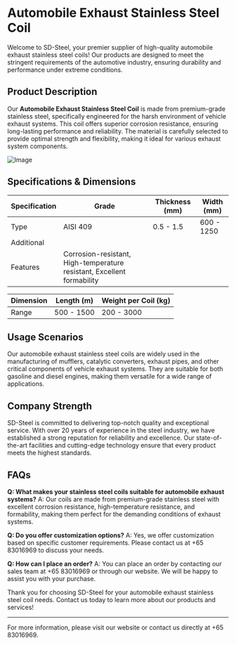 # Automobile Exhaust Stainless Steel Coil

Welcome to SD-Steel, your premier supplier of high-quality automobile exhaust stainless steel coils! Our products are designed to meet the stringent requirements of the automotive industry, ensuring durability and performance under extreme conditions.

## Product Description

Our **Automobile Exhaust Stainless Steel Coil** is made from premium-grade stainless steel, specifically engineered for the harsh environment of vehicle exhaust systems. This coil offers superior corrosion resistance, ensuring long-lasting performance and reliability. The material is carefully selected to provide optimal strength and flexibility, making it ideal for various exhaust system components.

![Image](https://github.com/user-attachments/assets/2567258e-e124-4816-932d-1809bd27ef0b)

## Specifications & Dimensions

| Specification | Grade     | Thickness (mm) | Width (mm) |
|---------------|-----------|----------------|------------|
| Type          | AISI 409  | 0.5 - 1.5      | 600 - 1250 |
| Additional    |          |                |            |
| Features      | Corrosion-resistant, High-temperature resistant, Excellent formability |

| Dimension | Length (m) | Weight per Coil (kg) |
|-----------|------------|----------------------|
| Range     | 500 - 1500 | 200 - 3000           |

## Usage Scenarios

Our automobile exhaust stainless steel coils are widely used in the manufacturing of mufflers, catalytic converters, exhaust pipes, and other critical components of vehicle exhaust systems. They are suitable for both gasoline and diesel engines, making them versatile for a wide range of applications.

## Company Strength

SD-Steel is committed to delivering top-notch quality and exceptional service. With over 20 years of experience in the steel industry, we have established a strong reputation for reliability and excellence. Our state-of-the-art facilities and cutting-edge technology ensure that every product meets the highest standards.

## FAQs

**Q: What makes your stainless steel coils suitable for automobile exhaust systems?**
A: Our coils are made from premium-grade stainless steel with excellent corrosion resistance, high-temperature resistance, and formability, making them perfect for the demanding conditions of exhaust systems.

**Q: Do you offer customization options?**
A: Yes, we offer customization based on specific customer requirements. Please contact us at +65 83016969 to discuss your needs.

**Q: How can I place an order?**
A: You can place an order by contacting our sales team at +65 83016969 or through our website. We will be happy to assist you with your purchase.

Thank you for choosing SD-Steel for your automobile exhaust stainless steel coil needs. Contact us today to learn more about our products and services!

---

For more information, please visit our website or contact us directly at +65 83016969.